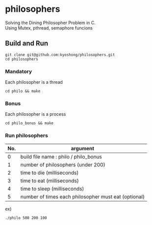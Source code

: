 # philosophers
Solving the Dining Philosopher Problem in C.  
Using Mutex, pthread, semaphore funcions

## Build and Run

```
git clone git@github.com:kyoshong/philosophers.git
cd philosophers
```

### Mandatory

Each philosopher is a thread

```
cd philo && make
```
### Bonus
Each philosopher is a process
```
cd philo_bonus && make
```

### Run philosophers
| No. | argument |
|--|--|
| 0 | build file name : philo / philo_bonus |
| 1 | number of philosophers (under 200) |
| 2 | time to die (milliseconds) |
| 3 | time to eat (milliseconds) |
| 4 | time to sleep (milliseconds) |
| 5 | number of times each philosopher must eat (optional) |

ex) 
```
./philo 500 200 100 
```
